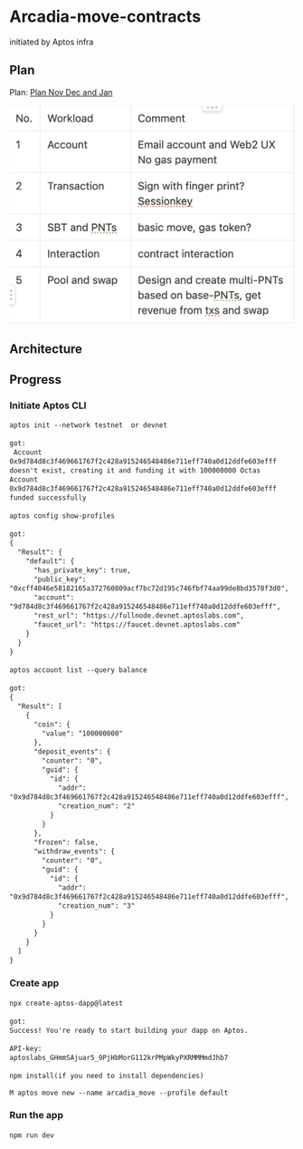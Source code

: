 # Arcadia-move-contracts

initiated by Aptos infra

## Plan

Plan: [Plan Nov Dec and Jan](https://www.notion.so/cmuba/Plan-Nov-Dec-and-Jan-1456900e50b680e689d8cde30521938c)

![Arcadia-five-components](https://raw.githubusercontent.com/jhfnetboy/MarkDownImg/main/img/202412021146175.png)

## Architecture

## Progress

### Initiate Aptos CLI

```
aptos init --network testnet  or devnet

got:
 Account 0x9d784d8c3f469661767f2c428a915246548486e711eff740a0d12ddfe603efff doesn't exist, creating it and funding it with 100000000 Octas
Account 0x9d784d8c3f469661767f2c428a915246548486e711eff740a0d12ddfe603efff funded successfully

aptos config show-profiles

got:
{
  "Result": {
    "default": {
      "has_private_key": true,
      "public_key": "0xcff4046e58182165a372760809acf7bc72d195c746fbf74aa99de8bd3578f3d0",
      "account": "9d784d8c3f469661767f2c428a915246548486e711eff740a0d12ddfe603efff",
      "rest_url": "https://fullnode.devnet.aptoslabs.com",
      "faucet_url": "https://faucet.devnet.aptoslabs.com"
    }
  }
}

aptos account list --query balance

got:
{
  "Result": [
    {
      "coin": {
        "value": "100000000"
      },
      "deposit_events": {
        "counter": "0",
        "guid": {
          "id": {
            "addr": "0x9d784d8c3f469661767f2c428a915246548486e711eff740a0d12ddfe603efff",
            "creation_num": "2"
          }
        }
      },
      "frozen": false,
      "withdraw_events": {
        "counter": "0",
        "guid": {
          "id": {
            "addr": "0x9d784d8c3f469661767f2c428a915246548486e711eff740a0d12ddfe603efff",
            "creation_num": "3"
          }
        }
      }
    }
  ]
}

```

### Create app

```
npx create-aptos-dapp@latest

got:
Success! You're ready to start building your dapp on Aptos.

API-key:
aptoslabs_GHmmSAjuar5_9PjHbMorG112krPMpWkyPXRMMMmdJhb7

npm install(if you need to install dependencies)

```

```
M aptos move new --name arcadia_move --profile default
```

### Run the app

```
npm run dev

```
